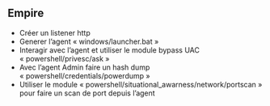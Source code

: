 ## Empire

* Créer un listener http
* Generer l’agent « windows/launcher.bat »
* Interagir avec l’agent et utiliser le module bypass UAC « powershell/privesc/ask »
* Avec l’agent Admin faire un hash dump « powershell/credentials/powerdump »
* Utiliser le module « powershell/situational_awarness/network/portscan » pour faire un scan de port depuis l’agent
